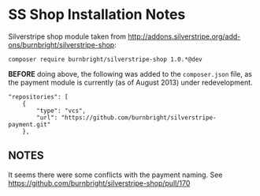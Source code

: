 # SS Shop Installation Notes

Silverstripe shop module taken from http://addons.silverstripe.org/add-ons/burnbright/silverstripe-shop:

`composer require burnbright/silverstripe-shop 1.0.*@dev`

**BEFORE** doing above, the following was added to the `composer.json` file, as the payment module is currently (as of August 2013) under redevelopment.

	"repositories": [
		{
			"type": "vcs",
			"url": "https://github.com/burnbright/silverstripe-payment.git"
		},


## NOTES

It seems there were some conflicts with the payment naming. See https://github.com/burnbright/silverstripe-shop/pull/170